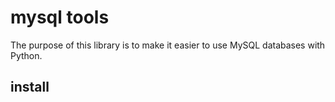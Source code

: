 # mysql tools
The purpose of this library is to make it easier to use MySQL databases with Python.
## install
